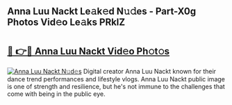 ## Anna Luu Nackt Le𝚊k𝚎d N𝚞𝚍es - Part-X0g Photos Vid𝚎o Le𝚊ks PRklZ

# <h2><a href="http://fb2mait.evod.top/?m=Anna+Luu+Nackt">🔗 👉🔴 Anna Luu Nackt Vid𝚎o Ph𝚘t𝚘s</a></h2>

[![Anna Luu Nackt N𝚞d𝚎s](https://i.imgur.com/8V9OHl7.gif)](http://fb2mait.evod.top/?m=Anna+Luu+Nackt)
Digital creator Anna Luu Nackt known for their dance trend performances and lifestyle vlogs. Anna Luu Nackt public image is one of strength and resilience, but he's not immune to the challenges that come with being in the public eye. 
